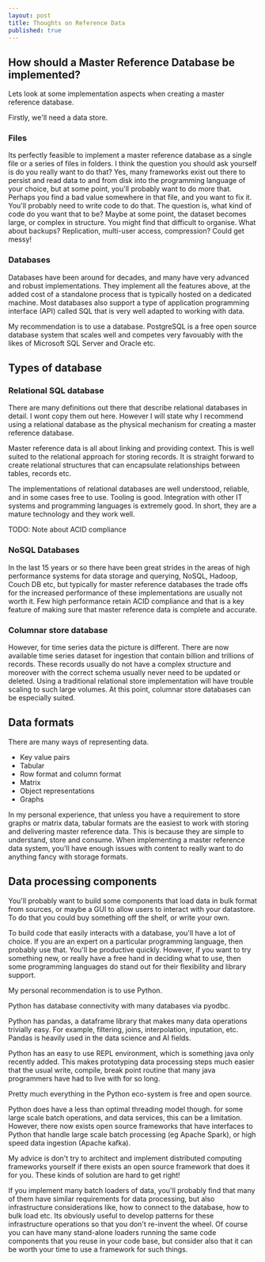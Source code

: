 ```yaml
---
layout: post
title: Thoughts on Reference Data
published: true
---
```


## How should a Master Reference Database be implemented?

Lets look at some implementation aspects when creating a master reference database.

Firstly, we'll need a data store.

### Files

Its perfectly feasible to implement a master reference database as a single file or a series of files in folders. I think the question you should ask yourself is do you really want to do that? Yes, many frameworks exist out there to persist and read data to and from disk into the programming language of your choice, but at some point, you'll probably want to do more that. Perhaps you find a bad value somewhere in that file, and you want to fix it. You'll probably need to write code to do that. The question is, what kind of code do you want that to be? Maybe at some point, the dataset becomes large, or complex in structure. You might find that difficult to organise. What about backups? Replication, multi-user access, compression? Could get messy!

### Databases

Databases have been around for decades, and many have very advanced and robust implementations. They implement all the features above, at the added cost of a standalone process that is typically hosted on a dedicated machine. Most databases also support a type of application programming interface (API) called SQL that is very well adapted to working with data.

My recommendation is to use a database. PostgreSQL is a free open source database system that scales well and competes very favouably with the likes of Microsoft SQL Server and Oracle etc.


## Types of database

### Relational SQL database

There are many definitions out there that describe relational databases in detail. I wont copy them out here. However I will state why I recommend using a relational database as the physical mechanism for creating a master reference database.  

Master reference data is all about linking and providing context. This is well suited to the relational approach for storing records. It is straight forward to create relational structures that can encapsulate relationships between tables, records etc. 

The implementations of relational databases are well understood, reliable, and in some cases free to use. Tooling is good. Integration with other IT systems and programming languages is extremely good. In short, they are a mature technology and they work well.

TODO: Note about ACID compliance
 
### NoSQL Databases

In the last 15 years or so there have been great strides in the areas of high performance systems for data storage and querying, NoSQL, Hadoop, Couch DB etc, but typically for master reference databases the trade offs for the increased performance of these implementations are usually not worth it. Few high performance retain ACID compliance and that is a key feature of making sure that master reference data is complete and accurate.

### Columnar store database 

However, for time series data the picture is different. There are now available time series dataset for ingestion that contain billion and trillions of records. These records usually do not have a complex structure and moreover with the correct schema usually never need to be updated or deleted. Using a traditional relational store implementation will have trouble scaling to such large volumes. At this point, columnar store databases can be especially suited.


## Data formats

There are many ways of representing data. 

- Key value pairs
- Tabular
- Row format and column format
- Matrix
- Object representations
- Graphs


In my personal experience, that unless you have a requirement to store graphs or matrix data, tabular formats are the easiest to work with storing and delivering master reference data. This is because they are simple to understand, store and consume. When implementing a master reference data system, you'll have enough issues with content to really want to do anything fancy with storage formats. 


## Data processing components

You'll probably want to build some components that load data in bulk format from sources, or maybe a GUI to allow users to interact with your datastore. To do that you could buy something off the shelf, or write your own. 

To build code that easily interacts with a database, you'll have a lot of choice. If you are an expert on a particular programming language, then probably use that. You'll be productive quickly. However, if you want to try something new, or really have a free hand in deciding what to use, then some programming languages do stand out for their flexibility and library support.

My personal recommendation is to use Python. 

Python has database connectivity with many databases via pyodbc. 

Python has pandas, a dataframe library that makes many data operations trivially easy. For example, filtering, joins, interpolation, inputation, etc. Pandas is heavily used in the data science and AI fields. 

Python has an easy to use REPL environment, which is something java only recently added. This makes prototyping data processing steps much easier that the usual write, compile, break point routine that many java programmers have had to live with for so long.

Pretty much everything in the Python eco-system is free and open source.

Python does have a less than optimal threading model though. for some large scale batch operations, and data services, this can be a limitation. However, there now exists open source frameworks that have interfaces to Python that handle large scale batch processing (eg Apache Spark), or high speed data ingestion (Apache kafka). 

My advice is don't try to architect and implement distributed computing frameworks yourself if there exists an open source framework that does it for you. These kinds of solution are hard to get right!


If you implement many batch loaders of data, you'll probably find that many of them have similar requirements for data processing, but also infrastructure considerations like, how to connect to the database, how to bulk load etc. Its obviously useful to develop patterns for these infrastructure operations so that you don't re-invent the wheel. Of course you can have many stand-alone loaders running the same code components that you reuse in your code base, but consider also that it can be worth your time to use a framework for such things. 
